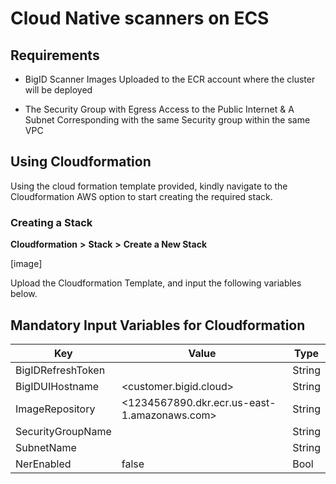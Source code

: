 # Cloud Native scanners on ECS

## Requirements
 

* BigID Scanner Images Uploaded to the ECR account where the cluster will be deployed

* The Security Group with Egress Access to the Public Internet & A Subnet Corresponding with the same Security group within the same VPC


## Using Cloudformation



Using the cloud formation template provided, kindly navigate to the Cloudformation AWS option to start creating the required stack.

### Creating a Stack

**Cloudformation** **>** **Stack** **>** **Create a New Stack**

[image]

Upload the Cloudformation Template, and input the following variables below.



## Mandatory Input Variables for Cloudformation


| Key               | Value                                        | Type   |
|-------------------|----------------------------------------------|--------|
| BigIDRefreshToken | <TOKEN>                                      | String |
| BigIDUIHostname   | <customer.bigid.cloud>                       | String |
| ImageRepository   | <1234567890.dkr.ecr.us-east-1.amazonaws.com> | String |
| SecurityGroupName | <sg-123456>                                  | String |
| SubnetName        | <subnet-123456>                              | String |
| NerEnabled        | false                                        | Bool   |
